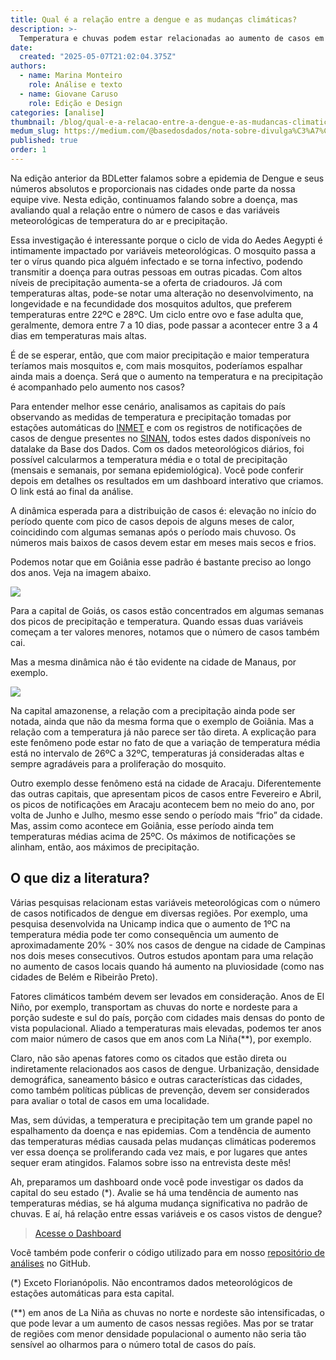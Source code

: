 ```yaml
---
title: Qual é a relação entre a dengue e as mudanças climáticas? 
description: >-
  Temperatura e chuvas podem estar relacionadas ao aumento de casos em algumas cidade
date:
  created: "2025-05-07T21:02:04.375Z"
authors:
  - name: Marina Monteiro
    role: Análise e texto
  - name: Giovane Caruso
    role: Edição e Design
categories: [analise]
thumbnail: /blog/qual-e-a-relacao-entre-a-dengue-e-as-mudancas-climaticas/grafico_goiania.png
medum_slug: https://medium.com/@basedosdados/nota-sobre-divulga%C3%A7%C3%A3o-dos-dados-do-inep-9168291dbca0
published: true
order: 1
---
```


Na edição anterior da BDLetter falamos sobre a epidemia de Dengue e seus números absolutos e proporcionais nas cidades onde parte da nossa equipe vive. Nesta edição, continuamos falando sobre a doença, mas avaliando qual a relação entre o número de casos e das variáveis meteorológicas de temperatura do ar e precipitação.

Essa investigação é interessante porque o ciclo de vida do Aedes Aegypti é intimamente impactado por variáveis meteorológicas. O mosquito passa a ter o vírus quando pica alguém infectado e se torna infectivo, podendo transmitir a doença para outras pessoas em outras picadas. Com altos níveis de precipitação aumenta-se a oferta de criadouros. Já com temperaturas altas, pode-se notar uma alteração no desenvolvimento, na longevidade e na fecundidade dos mosquitos adultos, que preferem temperaturas entre 22ºC e 28ºC. Um ciclo entre ovo e fase adulta que, geralmente, demora entre 7 a 10 dias, pode passar a acontecer entre 3 a 4 dias em temperaturas mais altas.

É de se esperar, então, que com maior precipitação e maior temperatura teríamos mais mosquitos e, com mais mosquitos, poderíamos espalhar ainda mais a doença. Será que o aumento na temperatura e na precipitação é acompanhado pelo aumento nos casos?

Para entender melhor esse cenário, analisamos as capitais do país observando as medidas de temperatura e precipitação tomadas por estações automáticas do [INMET](/dataset/782c5607-9f69-4e12-b0d5-aa0f1a7a94e2?utm_source=hs_email&utm_medium=email&_hsenc=p2ANqtz-_yEejPUipsc-cW3VKr51TG936EDjUtQ7FsruHM1xnCyYNuLd3b6JK282QA06r9HS1mxt-Q9DeZMt8UNYBdTQa6O4xDAQtBow06gCo-RD2SgZobLk4) e com os registros de notificações de casos de dengue presentes no [SINAN](/dataset/f51134c2-5ab9-4bbc-882f-f1034603147a?utm_source=hs_email&utm_medium=email&_hsenc=p2ANqtz-_yEejPUipsc-cW3VKr51TG936EDjUtQ7FsruHM1xnCyYNuLd3b6JK282QA06r9HS1mxt-Q9DeZMt8UNYBdTQa6O4xDAQtBow06gCo-RD2SgZobLk4), todos estes dados disponíveis no datalake da Base dos Dados. Com os dados meteorológicos diários, foi possível calcularmos a temperatura média e o total de precipitação (mensais e semanais, por semana epidemiológica). Você pode conferir depois em detalhes os resultados em um dashboard interativo que criamos. O link está ao final da análise.

A dinâmica esperada para a distribuição de casos é: elevação no início do período quente com pico de casos depois de alguns meses de calor, coincidindo com algumas semanas após o período mais chuvoso. Os números mais baixos de casos devem estar em meses mais secos e frios.

Podemos notar que em Goiânia esse padrão é bastante preciso ao longo dos anos. Veja na imagem abaixo.

<Image src="/blog/bdletter-40-qual-e-a-relacao-entre-a-dengue-e-as-mudancas-climaticas/grafico_goiania.png"/>

Para a capital de Goiás, os casos estão concentrados em algumas semanas dos picos de precipitação e temperatura. Quando essas duas variáveis começam a ter valores menores, notamos que o número de casos também cai.

Mas a mesma dinâmica não é tão evidente na cidade de Manaus, por exemplo.

<Image src="/blog/bdletter-40-qual-e-a-relacao-entre-a-dengue-e-as-mudancas-climaticas/grafico_manaus.png"/>

Na capital amazonense, a relação com a precipitação ainda pode ser notada, ainda que não da mesma forma que o exemplo de Goiânia. Mas a relação com a temperatura já não parece ser tão direta. A explicação para este fenômeno pode estar no fato de que a variação de temperatura média está no intervalo de 26ºC a 32ºC, temperaturas já consideradas altas e sempre agradáveis para a proliferação do mosquito.

Outro exemplo desse fenômeno está na cidade de Aracaju. Diferentemente das outras capitais, que apresentam picos de casos entre Fevereiro e Abril, os picos de notificações em Aracaju acontecem bem no meio do ano, por volta de Junho e Julho, mesmo esse sendo o período mais “frio” da cidade. Mas, assim como acontece em Goiânia, esse período ainda tem temperaturas médias acima de 25ºC. Os máximos de notificações se alinham, então, aos máximos de precipitação.

## O que diz a literatura?

Várias pesquisas relacionam estas variáveis meteorológicas com o número de casos notificados de dengue em diversas regiões. Por exemplo, uma pesquisa desenvolvida na Unicamp indica que o aumento de 1ºC na temperatura média pode ter como consequência um aumento de aproximadamente 20% - 30% nos casos de dengue na cidade de Campinas nos dois meses consecutivos. Outros estudos apontam para uma relação no aumento de casos locais quando há aumento na pluviosidade (como nas cidades de Belém e Ribeirão Preto).

Fatores climáticos também devem ser levados em consideração. Anos de El Niño, por exemplo, transportam as chuvas do norte e nordeste para a porção sudeste e sul do país, porção com cidades mais densas do ponto de vista populacional. Aliado a temperaturas mais elevadas, podemos ter anos com maior número de casos que em anos com La Niña(\*\*), por exemplo.

Claro, não são apenas fatores como os citados que estão direta ou indiretamente relacionados aos casos de dengue. Urbanização, densidade demográfica, saneamento básico e outras características das cidades, como também políticas públicas de prevenção, devem ser considerados para avaliar o total de casos em uma localidade.

Mas, sem dúvidas, a temperatura e precipitação tem um grande papel no espalhamento da doença e nas epidemias. Com a tendência de aumento das temperaturas médias causada pelas mudanças climáticas poderemos ver essa doença se proliferando cada vez mais, e por lugares que antes sequer eram atingidos. Falamos sobre isso na entrevista deste mês!

Ah, preparamos um dashboard onde você pode investigar os dados da capital do seu estado (\*). Avalie se há uma tendência de aumento nas temperaturas médias, se há alguma mudança significativa no padrão de chuvas. E aí, há relação entre essas variáveis e os casos vistos de dengue?

> [Acesse o Dashboard](https://climadengue.streamlit.app/?utm_source=hs_email&utm_medium=email&_hsenc=p2ANqtz-_yEejPUipsc-cW3VKr51TG936EDjUtQ7FsruHM1xnCyYNuLd3b6JK282QA06r9HS1mxt-Q9DeZMt8UNYBdTQa6O4xDAQtBow06gCo-RD2SgZobLk4)

Você também pode conferir o código utilizado para em nosso [repositório de análises](https://github.com/basedosdados/analises/tree/main/redes_sociais/climadengue?utm_source=hs_email&utm_medium=email&_hsenc=p2ANqtz-_yEejPUipsc-cW3VKr51TG936EDjUtQ7FsruHM1xnCyYNuLd3b6JK282QA06r9HS1mxt-Q9DeZMt8UNYBdTQa6O4xDAQtBow06gCo-RD2SgZobLk4) no GitHub.

(\*) Exceto Florianópolis. Não encontramos dados meteorológicos de estações automáticas para esta capital.

(\*\*) em anos de La Niña as chuvas no norte e nordeste são intensificadas, o que pode levar a um aumento de casos nessas regiões. Mas por se tratar de regiões com menor densidade populacional o aumento não seria tão sensível ao olharmos para o número total de casos do país.
